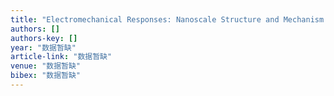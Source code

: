 ```yaml
---
title: "Electromechanical Responses: Nanoscale Structure and Mechanism for Enhanced Electromechanical Response of Highly Strained BiFeO3 Thin Films (Adv. Mater. 28/2011)"
authors: []
authors-key: []
year: "数据暂缺"
article-link: "数据暂缺"
venue: "数据暂缺"
bibex: "数据暂缺"
---
```

